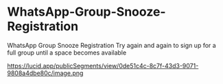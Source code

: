 # WhatsApp-Group-Snooze-Registration
WhatsApp Group Snooze Registration Try again and again to sign up for a full group until a space becomes available


https://lucid.app/publicSegments/view/0de51c4c-8c7f-43d3-9071-9808a4dbe80c/image.png
